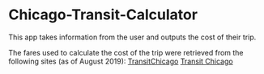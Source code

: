 # Chicago-Transit-Calculator
This app takes information from the user and outputs the cost of their trip.

The fares used to calculate the cost of the trip were retrieved from the following sites (as of August 2019):
[TransitChicago](https://www.transitchicago.com/fares/) 
[Transit Chicago](https://www.transitchicago.com/reduced-fare-programs/)


